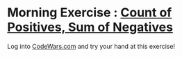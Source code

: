 # Morning Exercise : [Count of Positives, Sum of Negatives](https://www.codewars.com/kata/count-of-positives-slash-sum-of-negatives/train/javascript)

Log into [CodeWars.com](www.codewars.com) and try your hand at this exercise!
